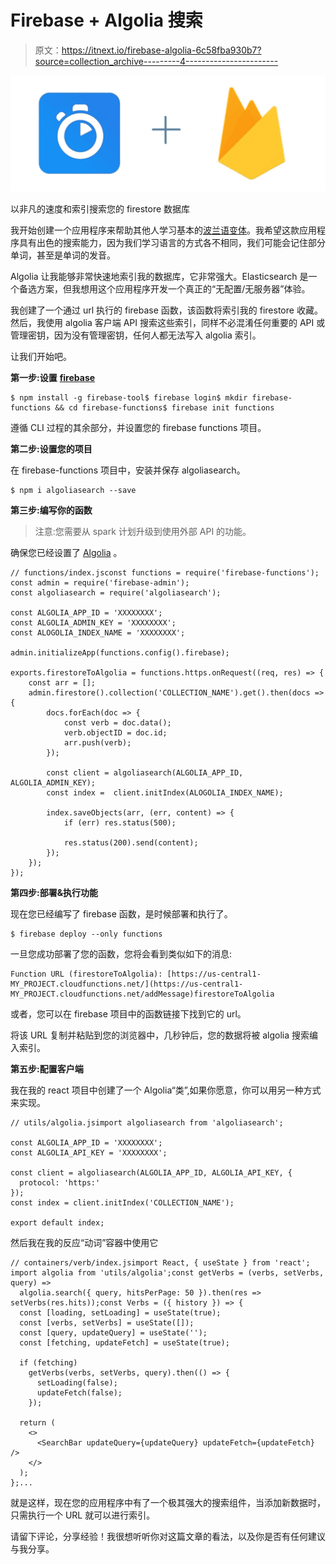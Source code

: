 # Firebase + Algolia 搜索

> 原文：<https://itnext.io/firebase-algolia-6c58fba930b7?source=collection_archive---------4----------------------->

![](img/478943acb5aa435a7366d60095eb0b52.png)

以非凡的速度和索引搜索您的 firestore 数据库

我开始创建一个应用程序来帮助其他人学习基本的[波兰语变体](https://polish-verbs.firebaseapp.com)。我希望这款应用程序具有出色的搜索能力，因为我们学习语言的方式各不相同，我们可能会记住部分单词，甚至是单词的发音。

Algolia 让我能够非常快速地索引我的数据库，它非常强大。Elasticsearch 是一个备选方案，但我想用这个应用程序开发一个真正的“无配置/无服务器”体验。

我创建了一个通过 url 执行的 firebase 函数，该函数将索引我的 firestore 收藏。然后，我使用 algolia 客户端 API 搜索这些索引，同样不必混淆任何重要的 API 或管理密钥，因为没有管理密钥，任何人都无法写入 algolia 索引。

让我们开始吧。

**第一步:设置** [**firebase**](https://firebase.google.com/docs/functions/get-started)

```
$ npm install -g firebase-tool$ firebase login$ mkdir firebase-functions && cd firebase-functions$ firebase init functions
```

遵循 CLI 过程的其余部分，并设置您的 firebase functions 项目。

**第二步:设置您的项目**

在 firebase-functions 项目中，安装并保存 algoliasearch。

```
$ npm i algoliasearch --save
```

**第三步:编写你的函数**

> 注意:您需要从 spark 计划升级到使用外部 API 的功能。

确保您已经设置了 [Algolia](https://www.algolia.com/doc/) 。

```
// functions/index.jsconst functions = require('firebase-functions');
const admin = require('firebase-admin');
const algoliasearch = require('algoliasearch');

const ALGOLIA_APP_ID = 'XXXXXXXX';
const ALGOLIA_ADMIN_KEY = 'XXXXXXXX';
const ALOGOLIA_INDEX_NAME = 'XXXXXXXX';

admin.initializeApp(functions.config().firebase);

exports.firestoreToAlgolia = functions.https.onRequest((req, res) => {
    const arr = [];
    admin.firestore().collection('COLLECTION_NAME').get().then(docs => {
        docs.forEach(doc => {
            const verb = doc.data();
            verb.objectID = doc.id;
            arr.push(verb);
        });

        const client = algoliasearch(ALGOLIA_APP_ID, ALGOLIA_ADMIN_KEY);
        const index =  client.initIndex(ALOGOLIA_INDEX_NAME);

        index.saveObjects(arr, (err, content) => {
            if (err) res.status(500);

            res.status(200).send(content);
        });
    });
});
```

**第四步:部署&执行功能**

现在您已经编写了 firebase 函数，是时候部署和执行了。

```
$ firebase deploy --only functions
```

一旦您成功部署了您的函数，您将会看到类似如下的消息:

```
Function URL (firestoreToAlgolia): [https://us-central1-MY_PROJECT.cloudfunctions.net/](https://us-central1-MY_PROJECT.cloudfunctions.net/addMessage)firestoreToAlgolia
```

或者，您可以在 firebase 项目中的函数链接下找到它的 url。

将该 URL 复制并粘贴到您的浏览器中，几秒钟后，您的数据将被 algolia 搜索编入索引。

**第五步:配置客户端**

我在我的 react 项目中创建了一个 Algolia“类”,如果你愿意，你可以用另一种方式来实现。

```
// utils/algolia.jsimport algoliasearch from 'algoliasearch';

const ALGOLIA_APP_ID = 'XXXXXXXX';
const ALGOLIA_API_KEY = 'XXXXXXXX';

const client = algoliasearch(ALGOLIA_APP_ID, ALGOLIA_API_KEY, {
  protocol: 'https:'
});
const index = client.initIndex('COLLECTION_NAME');

export default index;
```

然后我在我的反应“动词”容器中使用它

```
// containers/verb/index.jsimport React, { useState } from 'react';
import algolia from 'utils/algolia';const getVerbs = (verbs, setVerbs, query) =>
  algolia.search({ query, hitsPerPage: 50 }).then(res => setVerbs(res.hits));const Verbs = ({ history }) => {
  const [loading, setLoading] = useState(true);
  const [verbs, setVerbs] = useState([]);
  const [query, updateQuery] = useState('');
  const [fetching, updateFetch] = useState(true);

  if (fetching)
    getVerbs(verbs, setVerbs, query).then(() => {
      setLoading(false);
      updateFetch(false);
    });

  return (
    <>
      <SearchBar updateQuery={updateQuery} updateFetch={updateFetch} />
    </>
  );
};...
```

就是这样，现在您的应用程序中有了一个极其强大的搜索组件，当添加新数据时，只需执行一个 URL 就可以进行索引。

请留下评论，分享经验！我很想听听你对这篇文章的看法，以及你是否有任何建议与我分享。